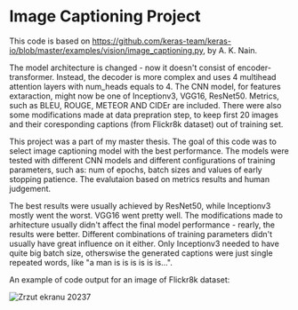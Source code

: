 # Image Captioning Project
This code is based on https://github.com/keras-team/keras-io/blob/master/examples/vision/image_captioning.py, by A. K. Nain.

The model architecture is changed - now it doesn't consist of encoder-transformer. Instead, the decoder is more complex and uses 4 multihead attention layers with num_heads equals to 4.
The CNN model, for features extaraction, might now be one of Inceptionv3, VGG16, ResNet50.
Metrics, such as BLEU, ROUGE, METEOR AND CIDEr are included. 
There were also some modifications made at data prepration step, to keep first 20 images and their coresponding captions (from Flickr8k dataset) out of training set.

This project was a part of my master thesis. The goal of this code was to select image captioning model with the best performance. The models were tested with different CNN models and different configurations of training parameters, such as: num of epochs, batch sizes and values of early stopping patience. The evalutaion based on metrics results and human judgement.

The best results were usually achieved by ResNet50, while Inceptionv3 mostly went the worst. VGG16 went pretty well. The modifications made to arhitecture usually didn't affect the final model performance - rearly, the results were better. Different combinations of training parameters didn't usually have great influence on it either. Only Inceptionv3 needed to have quite big batch size, otherswise the generated captions were just single repeated words, like "a man is is is is is is...".

An example of code output for an image of Flickr8k dataset:



![Zrzut ekranu 20237](https://github.com/wikhud/Image-Captioning-Project/assets/99511332/f60aec53-1369-4456-9112-c5e96d8f8efd)

